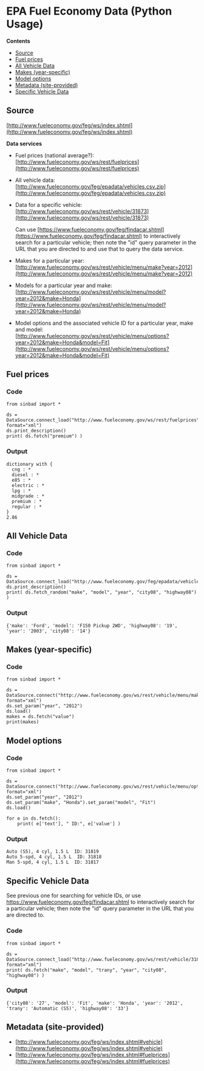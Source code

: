 # EPA Fuel Economy Data (Python Usage)

**Contents**
- [Source](#source)
- [Fuel prices](#fuel-prices)
- [All Vehicle Data](#all-vehicle-data)
- [Makes (year-specific)](#makes-year-specific)
- [Model options](#model-options)
- [Metadata (site-provided)](#metadata-site-provided)
- [Specific Vehicle Data](#specific-vehicle-data)


## Source

[http://www.fueleconomy.gov/feg/ws/index.shtml](http://www.fueleconomy.gov/feg/ws/index.shtml)

**Data services**

- Fuel prices (national average?): [http://www.fueleconomy.gov/ws/rest/fuelprices](http://www.fueleconomy.gov/ws/rest/fuelprices)
- All vehicle data: [http://www.fueleconomy.gov/feg/epadata/vehicles.csv.zip](http://www.fueleconomy.gov/feg/epadata/vehicles.csv.zip)
- Data for a specific vehicle: [http://www.fueleconomy.gov/ws/rest/vehicle/31873](http://www.fueleconomy.gov/ws/rest/vehicle/31873)

  Can use [https://www.fueleconomy.gov/feg/findacar.shtml](https://www.fueleconomy.gov/feg/findacar.shtml) to interactively search for a particular vehicle; then note the "id" query parameter in the URL that you are directed to and use that to query the data service.

- Makes for a particular year: [http://www.fueleconomy.gov/ws/rest/vehicle/menu/make?year=2012](http://www.fueleconomy.gov/ws/rest/vehicle/menu/make?year=2012)
- Models for a particular year and make: [http://www.fueleconomy.gov/ws/rest/vehicle/menu/model?year=2012&make=Honda](http://www.fueleconomy.gov/ws/rest/vehicle/menu/model?year=2012&make=Honda)
- Model options and the associated vehicle ID for a particular year, make and model: [http://www.fueleconomy.gov/ws/rest/vehicle/menu/options?year=2012&make=Honda&model=Fit](http://www.fueleconomy.gov/ws/rest/vehicle/menu/options?year=2012&make=Honda&model=Fit)


## Fuel prices

### Code

````
from sinbad import *

ds = DataSource.connect_load("http://www.fueleconomy.gov/ws/rest/fuelprices", format="xml")
ds.print_description()
print( ds.fetch("premium") )
````

### Output

````
dictionary with {
  cng : *
  diesel : *
  e85 : *
  electric : *
  lpg : *
  midgrade : *
  premium : *
  regular : *
}
2.86
````

## All Vehicle Data

### Code

````
from sinbad import *

ds = DataSource.connect_load("http://www.fueleconomy.gov/feg/epadata/vehicles.csv.zip")
ds.print_description()
print( ds.fetch_random("make", "model", "year", "city08", "highway08") )
````

### Output

````
{'make': 'Ford', 'model': 'F150 Pickup 2WD', 'highway08': '19', 'year': '2003', 'city08': '14'}
````

## Makes (year-specific)

### Code

    from sinbad import *

    ds = DataSource.connect("http://www.fueleconomy.gov/ws/rest/vehicle/menu/make", format="xml")
    ds.set_param("year", "2012")
    ds.load()
    makes = ds.fetch("value")
    print(makes)


## Model options

### Code

    from sinbad import *

    ds = DataSource.connect("http://www.fueleconomy.gov/ws/rest/vehicle/menu/options", format="xml")
    ds.set_param("year", "2012")
    ds.set_param("make", "Honda").set_param("model", "Fit")
    ds.load()

    for e in ds.fetch():
        print( e['text'], " ID:", e['value'] )

### Output

````
Auto (S5), 4 cyl, 1.5 L  ID: 31819
Auto 5-spd, 4 cyl, 1.5 L  ID: 31818
Man 5-spd, 4 cyl, 1.5 L  ID: 31817
````

## Specific Vehicle Data

See previous one for searching for vehicle IDs, or use https://www.fueleconomy.gov/feg/findacar.shtml to interactively search for a particular vehicle; then note the "id" query parameter in the URL that you are directed to.

### Code

````
from sinbad import *

ds = DataSource.connect_load("http://www.fueleconomy.gov/ws/rest/vehicle/31819", format="xml")
print( ds.fetch("make", "model", "trany", "year", "city08", "highway08") )
````

### Output

````
{'city08': '27', 'model': 'Fit', 'make': 'Honda', 'year': '2012', 'trany': 'Automatic (S5)', 'highway08': '33'}
````



## Metadata (site-provided)

- [http://www.fueleconomy.gov/feg/ws/index.shtml#vehicle](http://www.fueleconomy.gov/feg/ws/index.shtml#vehicle)
- [http://www.fueleconomy.gov/feg/ws/index.shtml#fuelprices](http://www.fueleconomy.gov/feg/ws/index.shtml#fuelprices)
